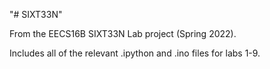 "# SIXT33N" 

From the EECS16B SIXT33N Lab project (Spring 2022).

Includes all of the relevant .ipython and .ino files for labs 1-9.
